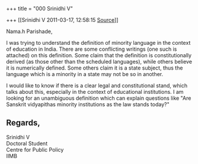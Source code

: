 +++
title = "000 Srinidhi V"

+++
[[Srinidhi V	2011-03-17, 12:58:15 [Source](https://groups.google.com/g/bvparishat/c/L7HIvB6q0O4)]]



Nama.h Parishade,  
  
I was trying to understand the definition of minority language in the context of education in India. There are some conflicting writings (one such is attached) on this definition. Some claim that the definition is constitutionally derived (as those other than the scheduled languages), while others believe it is numerically defined. Some others claim it is a state subject, thus the language which is a minority in a state may not be so in another.  
  
I would like to know if there is a clear legal and constitutional stand, which talks about this, especially in the context of educational institutions. I am looking for an unambiguous definition which can explain questions like "Are Sanskrit vidyapithas minority institutions as the law stands today?"  

  
Regards,  
--  
Srinidhi V  
Doctoral Student  
Centre for Public Policy  
IIMB  
  
  

